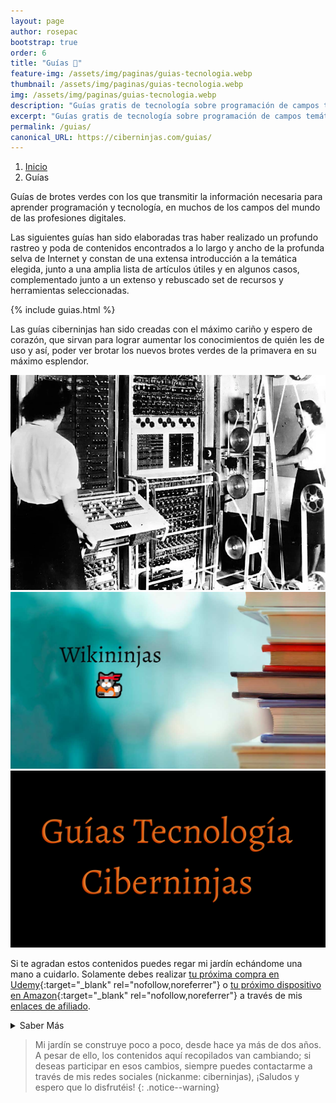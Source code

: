 ```yaml
---
layout: page
author: rosepac
bootstrap: true
order: 6
title: "Guías 📓"
feature-img: /assets/img/paginas/guias-tecnologia.webp
thumbnail: /assets/img/paginas/guias-tecnologia.webp
img: /assets/img/paginas/guias-tecnologia.webp
description: "Guías gratis de tecnología sobre programación de campos temáticos relacionados a las profesiones digitales."
excerpt: "Guías gratis de tecnología sobre programación de campos temáticos relacionados a las profesiones digitales."
permalink: /guias/
canonical_URL: https://ciberninjas.com/guias/
---
```


<div class="hidden-sm-down">
<nav aria-label="breadcrumb">
  <ol class="breadcrumb">
    <li class="breadcrumb-item"><a href="/">Inicio</a></li>
    <li class="breadcrumb-item active" aria-current="page">Guías</li>
  </ol>
</nav>
</div>

<script type="application/ld+json">
{
 "@context": "https://schema.org",
 "@type": "BreadcrumbList",
 "itemListElement":
 [
  {
   "@type": "ListItem",
   "position": 1,
   "item":
   {
    "@id": "https://ciberninjas.com/guias/",
    "name": "Guías gratis de Programación, Desarrollo y Tecnología"
    }
  }
 ]
}
</script>

Guías de brotes verdes con los que transmitir la información necesaria para aprender programación y tecnología, en muchos de los campos del mundo de las profesiones digitales.

Las siguientes guías han sido elaboradas tras haber realizado un profundo rastreo y poda de contenidos encontrados a lo largo y ancho de la profunda selva de Internet y constan de una extensa introducción a la temática elegida, junto a una amplia lista de artículos útiles y en algunos casos, complementado junto a un extenso y rebuscado set de recursos y herramientas seleccionadas.

{% include guias.html %}

Las guías ciberninjas han sido creadas con el máximo cariño y espero de corazón, que sirvan para lograr aumentar los conocimientos de quién les de uso y así, poder ver brotar los nuevos brotes verdes de la primavera en su máximo esplendor.

<div class ="portfolio-grid">
<div class="portfolio-cell">
<a class="portfolio-link" data-keyboard="true" href="/cronograma/">
<div class="caption" title="🥇 ▷ Cronograma de la Historia de las Computadoras">
<div class="caption-content">
<i class="fa fa-search-plus fa-3x"></i>
</div>
</div>
<img alt="1944 - Primer Colossus operativo en Bletchley Park" class="" src="/assets/img/paginas-historia/colossus.webp">
</a>
</div>
<div class="portfolio-cell">
<a class="portfolio-link" data-keyboard="true" href="/wiki/">
<div class="caption" title="WikiNinjas: La Enciclopedia Informática Tecnológica Ciberninjas actualizada creada por Ciberninjas">
<div class="caption-content">
<i class="fa fa-search-plus fa-3x"></i>
</div>
</div>
<img alt="La Mejor Wikipedia de Tecnología en Español del Mundo" class="" src="/assets/img/paginas/wikininjas-test-1.jpg">
</a>
</div>
<div class="portfolio-cell">
<a class="portfolio-link" data-keyboard="true" href="/glosario/">
<div class="caption" title="🥇 ▷ Diccionario Tecnológico de los Ciberninjas">
<div class="caption-content">
<i class="fa fa-search-plus fa-3x"></i>
</div>
</div>
<img alt="Lista de palabras del Diccionario Tecnológico y sus definiciones" class="" src="/assets/img/paginas/guias-tecnologia.webp">
</a>
</div>
</div>

Si te agradan estos contenidos puedes regar mi jardín echándome una mano a cuidarlo. Solamente debes realizar [tu próxima compra en Udemy](https://click.linksynergy.com/deeplink?id=W9Gem8jDoic&mid=39197&murl=https%3A%2F%2Fwww.udemy.com%2F){:target="_blank" rel="nofollow,noreferrer"} o [tu próximo dispositivo en Amazon](https://amzn.to/3pI3doT){:target="_blank" rel="nofollow,noreferrer"} a través de mis <a href="/catalogo/" title="Enlaces a los Productos de la Tienda de Programación y Tecnología Ciberninjas">enlaces de afiliado</a>.

<details>
<summary>Saber Más</summary>
<br/>
<p>Estas publicaciones han conllevado horas y horas de intenso trabajo de investigación, lectura, práctica y redacción; y como no, tiempo, mucho tiempo de búsqueda y más de un dolor de cabeza.</p>
<p>Hasta el momento, las semillas sembradas están relacionadas con: como aprender a aprender, como aprender a programar, como aprender diseño web, como aprender sobre bases de datos, las profesiones digitales más demandadas, las herramientas y frameworks más demandadas dentro de las profesiones digitales, las habilidades requeridas dentro de todos los trabajos digitales, los frameworks de desarrollo web, como aprender Javascript, como poder aprender Python, como aprender inteligencia artificial, los mejores libros para aprender GO, como aprender NodeJS, como aprender Rust, como aprender sobre generadores de sitios estáticos (como por ejemplo Jekyll), como poder aprender todo sobre CMS (como por ejemplo: Wordpress o Drupal), como aprender Git, como aprender posicionamiento y el SEO, las mejores herramienas para los mejores webmaster, ayuda para aprender todo lo necesario sobre los rastreadores web y el fichero robots.txt, como aprender diseño gráfico, los mejores sistemas operativos de código abierto, instaladores múltiples (como Chocolatey y Ninite), herramientas de utilidad (como Hiren´s BootCD o la enciclopedia offline Kiwix).</p>
</details>

> Mi jardín se construye poco a poco, desde hace ya más de dos años. A pesar de ello, los contenidos aquí recopilados van cambiando; si deseas participar en esos cambios, siempre puedes contactarme a través de mis redes sociales (nickanme: ciberninjas), ¡Saludos y espero que lo disfrutéis!
{: .notice--warning}

<script type="application/ld+json">
{
  "@context": "https://schema.org",
  "@type": "FAQPage",
  "mainEntity": [{
    "@type": "Question",
    "name": "¿Qué son las guías de tecnología?",
    "acceptedAnswer": {
      "@type": "Answer",
      "text": "Las guías de tecnología, son artículos extensos, enfocados en explicarte el máximo contenido posible sobre una tecnología concreta."
    }
  },{
    "@type": "Question",
    "name": "¿Por qué Ciberninjas crea este tipo de guías tecnológicas?",
    "acceptedAnswer": {
      "@type": "Answer",
      "text": "Habiendo descubierta una alta falta de contenidos de calidad sobre programación y desarrollo, en 2018, se decide comenzar con este proyecto; que se ha ido extendiendo hacía la traducción de artículos de Wikipedia y mucho más."
    }
  }]
}
</script>